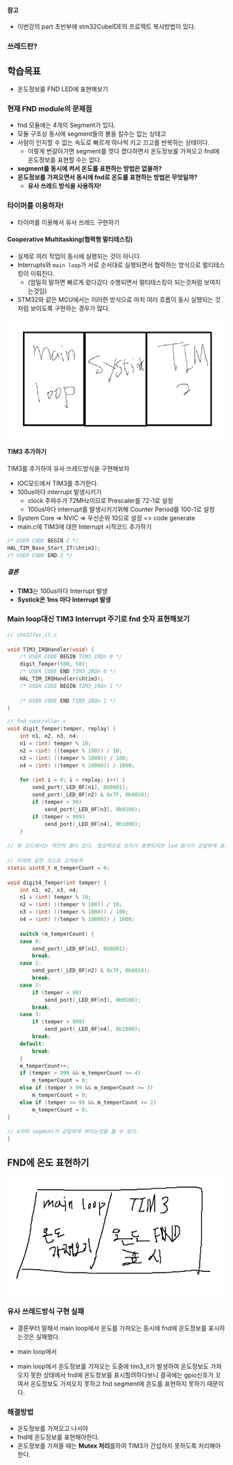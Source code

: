 #### 참고

- 이번강의 part 초반부에 stm32CubeIDE의 프로젝트 복사방법이 있다.

### 쓰레드란?

## 학습목표

- 온도정보를 FND LED에 표현해보기

### 현재 FND module의 문제점

- fnd 모듈에는 4개의 Segment가 있다.
- 모듈 구조상 동시에 segment들의 불을 킬수는 없는 상태고
- 사람이 인지할 수 없는 속도로 빠르게 하나씩 키고 끄고를 반복하는 상태이다.
  - 이렇게 번갈아가면 segment를 껏다 켰다하면서 온도정보를 가져오고 fnd에 온도정보를 표현할 수는 없다.
- **segment를 동시에 켜서 온도를 표현하는 방법은 없을까?**
- **온도정보를 가져오면서 동시에 fnd로 온도를 표현하는 방법은 무엇일까?**
  - **유사 쓰레드 방식을 사용하자!**

### 타이머를 이용하자!

- 타이머를 이용해서 유사 쓰레드 구현하기

#### Cooperative Multitasking(협력형 멀티테스킹)

- 실제로 여러 작업이 동시에 실행되는 것이 아니다.
- Interrupts와 `main loop`가 서로 순서대로 실행되면서 협력하는 방식으로 멀티테스킹이 이뤄진다.
  - (엄밀히 말하면 빠르게 왔다갔다 수행되면서 멀티테스킹이 되는것처럼 보여지는것임)
- STM32와 같은 MCU에서는 이러한 방식으로 마치 여러 흐름이 동시 실행되는 것처럼 보이도록 구현하는 경우가 많다.

![alt text](image.png)

#### TIM3 추가하기

TIM3를 추가하여 유사 쓰레드방식을 구현해보자

- IOC모드에서 TIM3를 추가한다.
- 100us마다 interrupt 발생시키기
  - clock 주파수가 72MHz이므로 Prescaler를 72-1로 설정
  * 100us마다 interrupt를 발생시키기위해 Counter Period를 100-1로 설정
- System Core => NVIC => 우선순위 10으로 설정 => code generate
- main.c에 TIM3에 대한 Interrupt 시작코드 추가하기

```c
/* USER CODE BEGIN 2 */
HAL_TIM_Base_Start_IT(&htim3);
/* USER CODE END 2 */
```

##### 결론

- **TIM3**는 100us마다 Interrupt 발생
- **Systick은 1ms 마다 Interrupt 발생**

### Main loop대신 TIM3 Interrupt 주기로 fnd 숫자 표현해보기

```c
// stm32fxx_it.c

void TIM3_IRQHandler(void) {
	/* USER CODE BEGIN TIM3_IRQn 0 */
	digit_Temper(500, 50);
	/* USER CODE END TIM3_IRQn 0 */
	HAL_TIM_IRQHandler(&htim3);
	/* USER CODE BEGIN TIM3_IRQn 1 */

	/* USER CODE END TIM3_IRQn 1 */
}
```

```c
// fnd_controller.c
void digit_Temper(temper, replay) {
	int n1, n2, n3, n4;
	n1 = (int) temper % 10;
	n2 = (int) ((temper % 100)) / 10;
	n3 = (int) ((temper % 1000)) / 100;
	n4 = (int) ((temper % 10000)) / 1000;

	for (int i = 0; i < replay; i++) {
		send_port(_LED_0F[n1], 0b0001);
		send_port(_LED_0F[n2] & 0x7F, 0b0010);
		if (temper > 99)
			send_port(_LED_0F[n3], 0b0100);
		if (temper > 999)
			send_port(_LED_0F[n4], 0b1000);
	}

// 위 코드에서는 약간의 흠이 있다. 정상적으로 숫자가 표현되지만 led 밝기가 균일하게 표현되지 않는다는것이다. ==> 마지막 segment가 머무르는 시간이 더 길기 때문에 더 밝게 표시된다.

// 아래와 같은 코드로 고쳐보자
static uint8_t m_temperCount = 0;

void digit4_Temper(int temper) {
	int n1, n2, n3, n4;
	n1 = (int) temper % 10;
	n2 = (int) ((temper % 100)) / 10;
	n3 = (int) ((temper % 1000)) / 100;
	n4 = (int) ((temper % 10000)) / 1000;

	switch (m_temperCount) {
	case 0:
		send_port(_LED_0F[n1], 0b0001);
		break;
	case 1:
		send_port(_LED_0F[n2] & 0x7F, 0b0010);
		break;
	case 2:
		if (temper > 99)
			send_port(_LED_0F[n3], 0b0100);
		break;
	case 3:
		if (temper > 999)
			send_port(_LED_0F[n4], 0b1000);
		break;
	default:
		break;
	}
	m_temperCount++;
	if (temper > 999 && m_temperCount >= 4)
		m_temperCount = 0;
	else if (temper > 99 && m_temperCount >= 3)
		m_temperCount = 0;
	else if (temper <= 99 && m_temperCount >= 2)
		m_temperCount = 0;
}

// 4자리 segment가 균일하게 켜지는것을 볼 수 있다.
}
```

## FND에 온도 표현하기

![alt text](image-1.png)

### 유사 쓰레드방식 구현 실패

- 결론부터 말해서 main loop에서 온도를 가져오는 동시에 fnd에 온도정보를 표시하는것은 실패했다.

- main loop에서

- main loop에서 온도정보를 가져오는 도중에 tim3_it가 발생하여 온도정보도 가져오지 못한 상태에서 fnd에 온도정보를 표시할려하다보니 결국에는 gpio신호가 꼬여서 온도정보도 가져오지 못하고 fnd segment에 온도를 표현하지 못하기 때문이다.

### 해결방법

- 온도정보를 가져오고 나서야
- fnd에 온도정보를 표현해야한다.
- 온도정보를 가져올 때는 **Mutex 처리**를하여 TIM3가 간섭하지 못하도록 처리해야한다.
